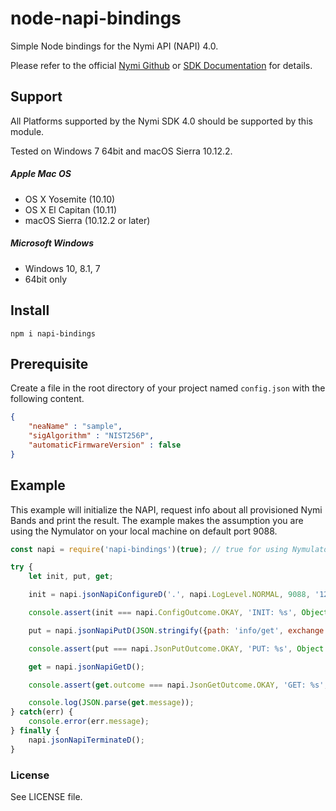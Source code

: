 # node-napi-bindings 
Simple Node bindings for the Nymi API (NAPI) 4.0.

Please refer to the official [Nymi Github](https://github.com/Nymi/JSON-API) or [SDK Documentation](https://downloads.nymi.com/sdkDoc/latest/index.html) for details.
  
## Support
All Platforms supported by the Nymi SDK 4.0 should be supported by this module.

Tested on Windows 7 64bit and macOS Sierra 10.12.2.

##### Apple Mac OS
 - OS X Yosemite (10.10)
 - OS X El Capitan (10.11)
 - macOS Sierra (10.12.2 or later)
 
##### Microsoft Windows 
 - Windows 10, 8.1, 7 
 - 64bit only
  
## Install
```
npm i napi-bindings
```

## Prerequisite
Create a file in the root directory of your project named `config.json` with the following content.
````json
{
    "neaName" : "sample",
    "sigAlgorithm" : "NIST256P",
    "automaticFirmwareVersion" : false
}
````

## Example
This example will initialize the NAPI, request info about all provisioned Nymi Bands and print the result.
The example makes the assumption you are using the Nymulator on your local machine on default port 9088.

````javascript
const napi = require('napi-bindings')(true); // true for using Nymulator or false for using physical Nymi Band (default: false) 

try {
    let init, put, get;

    init = napi.jsonNapiConfigureD('.', napi.LogLevel.NORMAL, 9088, '127.0.0.1');

    console.assert(init === napi.ConfigOutcome.OKAY, 'INIT: %s', Object.keys(napi.ConfigOutcome)[init]);

    put = napi.jsonNapiPutD(JSON.stringify({path: 'info/get', exchange: 'provisions'}));

    console.assert(put === napi.JsonPutOutcome.OKAY, 'PUT: %s', Object.keys(napi.JsonPutOutcome)[put]);

    get = napi.jsonNapiGetD();

    console.assert(get.outcome === napi.JsonGetOutcome.OKAY, 'GET: %s', Object.keys(napi.JsonGetOutcome)[get]);

    console.log(JSON.parse(get.message));
} catch(err) {
    console.error(err.message);
} finally {
    napi.jsonNapiTerminateD();
}
````

### License

See LICENSE file.